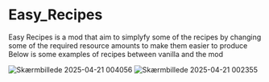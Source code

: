 # Easy_Recipes

Easy Recipes is a mod that aim to simplyfy some of the recipes by changing some of the required resource amounts to make them easier to produce Below is some examples of recipes between vanilla and the mod

![Skærmbillede 2025-04-21 004056](https://github.com/user-attachments/assets/c426a533-85d4-4ea9-9f4f-cfc7897d322c)
  ![Skærmbillede 2025-04-21 002355](https://github.com/user-attachments/assets/f376589a-f853-4441-b7bc-a7acde366b9f)



